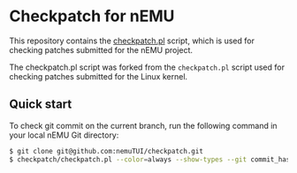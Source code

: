 # Checkpatch for nEMU

This repository contains the [checkpatch.pl](checkpatch.pl) script, which is
used for checking patches submitted for the nEMU project.

The checkpatch.pl script was forked from the `checkpatch.pl`
script used for checking patches submitted for the Linux kernel.

## Quick start

To check git commit on the current branch, run the following command in
your local nEMU Git directory:

```sh
$ git clone git@github.com:nemuTUI/checkpatch.git
$ checkpatch/checkpatch.pl --color=always --show-types --git commit_hash
```
